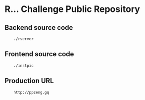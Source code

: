 # R... Challenge Public Repository
## Backend source code
```
    ./rserver
```

## Frontend source code
```
    ./instpic
```

## Production URL
```
    http://ppzeng.gq
```